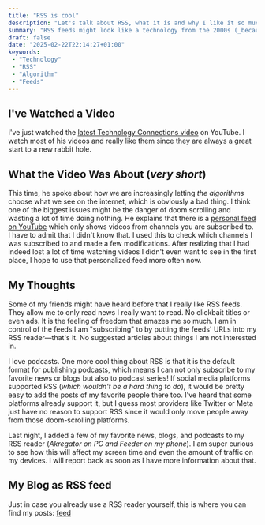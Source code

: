 ```yaml
---
title: "RSS is cool"
description: "Let's talk about RSS, what it is and why I like it so much."
summary: "RSS feeds might look like a technology from the 2000s (_because it is_) and hard to use. But in my eyes they are the key to the best online experience which isn't dictated by the algorithm."
draft: false
date: "2025-02-22T22:14:27+01:00"
keywords:
 - "Technology"
 - "RSS"
 - "Algorithm"
 - "Feeds"
---
```


## I've Watched a Video
I've just watched the [latest Technology Connections video](https://www.youtube.com/watch?v=QEJpZjg8GuA) on YouTube. I watch most of his videos and really like them since they are always a great start to a new rabbit hole.

## What the Video Was About (_very short_)
This time, he spoke about how we are increasingly letting _the algorithms_ choose what we see on the internet, which is obviously a bad thing. I think one of the biggest issues might be the danger of doom scrolling and wasting a lot of time doing nothing. He explains that there is a [personal feed on YouTube](https://www.youtube.com/feed/subscriptions) which only shows videos from channels you are subscribed to. I have to admit that I didn't know that. I used this to check which channels I was subscribed to and made a few modifications. After realizing that I had indeed lost a lot of time watching videos I didn't even want to see in the first place, I hope to use that personalized feed more often now.

## My Thoughts
Some of my friends might have heard before that I really like RSS feeds. They allow me to only read news I really want to read. No clickbait titles or even ads. It is the feeling of freedom that amazes me so much. I am in control of the feeds I am "subscribing" to by putting the feeds' URLs into my RSS reader—that's it. No suggested articles about things I am not interested in.

I love podcasts. One more cool thing about RSS is that it is the default format for publishing podcasts, which means I can not only subscribe to my favorite news or blogs but also to podcast series! If social media platforms supported RSS (_which wouldn't be a hard thing to do_), it would be pretty easy to add the posts of my favorite people there too. I've heard that some platforms already support it, but I guess most providers like Twitter or Meta just have no reason to support RSS since it would only move people away from those doom-scrolling platforms.

Last night, I added a few of my favorite news, blogs, and podcasts to my RSS reader (_Akregator on PC and Feeder on my phone_). I am super curious to see how this will affect my screen time and even the amount of traffic on my devices. I will report back as soon as I have more information about that.

## My Blog as RSS feed
Just in case you already use a RSS reader yourself, this is where you can find my posts: [feed](/en/index.xml)
